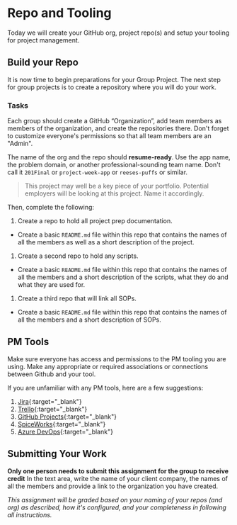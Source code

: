 # Repo and Tooling

Today we will create your GitHub org, project repo(s) and setup your tooling for project management.

## Build your Repo

It is now time to begin preparations for your Group Project. The next step for group projects is to create a repository where you will do your work.

### Tasks

Each group should create a GitHub “Organization”, add team members as members of the organization, and create the repositories there. Don't forget to customize everyone's permissions so that all team members are an "Admin".

The name of the org and the repo should **resume-ready**. Use the app name, the problem domain, or another professional-sounding team name. Don't call it `201Final` or `project-week-app` or `reeses-puffs` or similar.

> This project may well be a key piece of your portfolio. Potential employers will be looking at this project. Name it accordingly.

Then, complete the following:

1. Create a repo to hold all project prep documentation.
  - Create a basic `README.md` file within this repo that contains the names of all the members as well as a short description of the project.
1. Create a second repo to hold any scripts.
  - Create a basic `README.md` file within this repo that contains the names of all the members and a short description of the scripts, what they do and what they are used for.
1. Create a third repo that will link all SOPs.
  - Create a basic `README.md` file within this repo that contains the names of all the members and a short description of SOPs.

## PM Tools

Make sure everyone has access and permissions to the PM tooling you are using. Make any appropriate or required associations or connections between Github and your tool.

If you are unfamiliar with any PM tools, here are a few suggestions:

1. [Jira](https://www.atlassian.com/software/jira){:target="_blank"}
1. [Trello](https://trello.com/){:target="_blank"}
1. [GitHub Projects](https://help.github.com/en/articles/about-project-boards){:target="_blank"}
1. [SpiceWorks](https://www.spiceworks.com/free-help-desk-software){:target="_blank"}
1. [Azure DevOps](https://azure.microsoft.com/en-us/services/devops/?nav=min){:target="_blank"}

## Submitting Your Work

**Only one person needs to submit this assignment for the group to receive credit**
In the text area, write the name of your client company, the names of all the members and provide a link to the organization you have created.

_This assignment will be graded based on your naming of your repos (and org) as described, how it's configured, and your completeness in following all instructions._